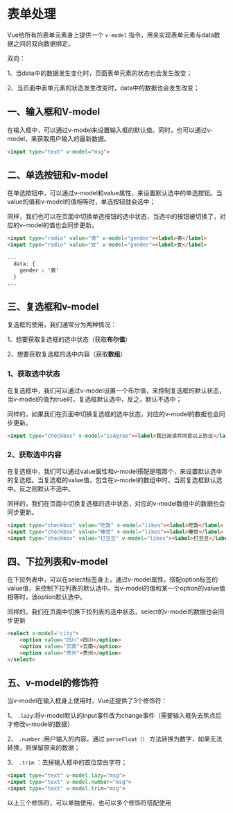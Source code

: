 # 表单处理

Vue给所有的表单元素身上提供一个 `v-model` 指令，用来实现表单元素与data数据之间的双向数据绑定。

双向：

1、当data中的数据发生变化时，页面表单元素的状态也会发生改变；

2、当页面中表单元素的状态发生改变时，data中的数据也会发生改变；

## 一、输入框和V-model

在输入框中，可以通过v-model来设置输入框的默认值。同时，也可以通过v-model，来获取用户输入的最新数据。

```html
<input type="text" v-model="msg">
```

## 二、单选按钮和v-model

在单选按钮中，可以通过v-model和value属性，来设置默认选中的单选按钮。当value的值和v-model的值相等时，单选按钮就会选中；

同样，我们也可以在页面中切换单选按钮的选中状态，当选中的按钮被切换了，对应的v-model的值也会同步更新。

```html
<input type="radio" value="男" v-model="gender"><label>男</label>
<input type="radio" value="女" v-model="gender"><label>女</label>

...
  data: {
	gender : '男'
  }
...
```

## 三、复选框和v-model

复选框的使用，我们通常分为两种情况：

1、想要获取复选框的选中状态（获取**布尔值**）

2、想要获取复选框的选中内容（获取**数组**）

### 1、获取选中状态

在复选框中，我们可以通过v-model设置一个布尔值，来控制复选框的默认状态，当v-model的值为true时，复选框默认选中，反之，默认不选中；

同样的，如果我们在页面中切换复选框的选中状态，对应的v-model的数据也会同步更新。

```html
<input type="checkbox" v-model="isAgree"><label>我已阅读并同意以上协议</label>
```

### 2、获取选中内容

在复选框中，我们可以通过value属性和v-model搭配是哦那个，来设置默认选中的复选框。当复选框的value值，包含在v-model的数组中时，当前复选框默认选中。反之则默认不选中。

同样的，我们在页面中切换复选框的选中状态，对应的v-model数组中的数据也会同步更新。

```html
<input type="checkbox" value="吃饭" v-model="likes"><label>吃饭</label>
<input type="checkbox" value="睡觉" v-model="likes"><label>睡觉</label>
<input type="checkbox" value="打豆豆" v-model="likes"><label>打豆豆</label>
```



## 四、下拉列表和v-model

在下拉列表中，可以在select标签身上，通过v-model属性，搭配option标签的value值，来控制下拉列表的默认选中。当v-model的值和某一个option的value值相等时，该option默认选中。

同样的，我们在页面中切换下拉列表的选中状态，select的v-model的数据也会同步更新

```html
<select v-model="city">
    <option value="四川">四川</option>
    <option value="云南">云南</option>
    <option value="贵州">贵州</option>
</select>
```

## 五、v-model的修饰符

当v-model在输入框身上使用时，Vue还提供了3个修饰符：

1、 `.lazy`:将v-model默认的input事件改为change事件（需要输入框失去焦点后才修改v-model的数据）

2、 `.number` :用户输入的内容，通过 `parseFloat（）` 方法转换为数字，如果无法转换，则保留原来的数据；

3、 `.trim` ：去掉输入框中的首位空白字符；

```html
<input type="text" v-model.lazy="msg">
<input type="text" v-model.number="msg">
<input type="text" v-model.trim="msg">
```

以上三个修饰符，可以单独使用，也可以多个修饰符搭配使用
